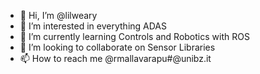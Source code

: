 - 👋 Hi, I’m @lilweary
- 👀 I’m interested in everything ADAS
- 🌱 I’m currently learning Controls and Robotics with ROS
- 💞️ I’m looking to collaborate on Sensor Libraries
- 📫 How to reach me @rmallavarapu#@unibz.it

<!---
lilweary/lilweary is a ✨ special ✨ repository because its `README.md` (this file) appears on your GitHub profile.
You can click the Preview link to take a look at your changes.
--->
